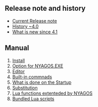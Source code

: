 Release note and history
-------------------------
- [Current Release note](release_note_en.md)
- [History ~4.0](history_4.0_en.md)
- [What is new since 4.1](since_4.1_en.md)

Manual
------

1. [Install](01-Install_en.md)
2. [Option for NYAGOS.EXE](02-Options_en.md)
3. [Editor](03-Readline_en.md)
4. [Built-in commnads](04-Commands_en.md)
5. [What is done on the Startup](05-Startup_en.md)
6. [Substitution](06-Substitution_en.md)
7. [Lua functions extenteded by NYAGOS](07-LuaFunctions_en.md)
8. [Bundled Lua scripts](08-LuaScripts_en.md)
